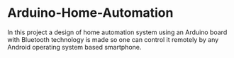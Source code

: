 # Arduino-Home-Automation
In this project a design of home automation system using an Arduino board with Bluetooth technology is made so one can control it remotely by any Android operating system based smartphone.
